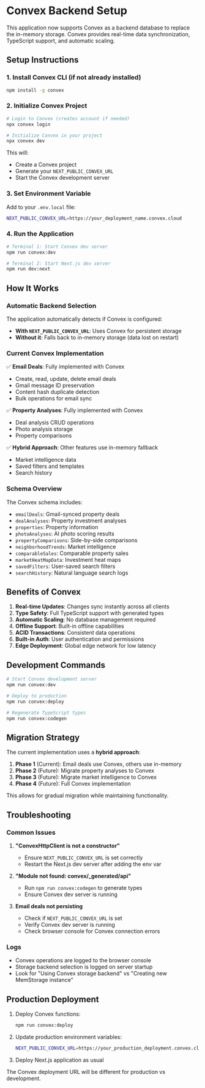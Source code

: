 # Convex Backend Setup

This application now supports Convex as a backend database to replace the in-memory storage. Convex provides real-time data synchronization, TypeScript support, and automatic scaling.

## Setup Instructions

### 1. Install Convex CLI (if not already installed)
```bash
npm install -g convex
```

### 2. Initialize Convex Project
```bash
# Login to Convex (creates account if needed)
npx convex login

# Initialize Convex in your project
npx convex dev
```

This will:
- Create a Convex project
- Generate your `NEXT_PUBLIC_CONVEX_URL` 
- Start the Convex development server

### 3. Set Environment Variable
Add to your `.env.local` file:
```bash
NEXT_PUBLIC_CONVEX_URL=https://your_deployment_name.convex.cloud
```

### 4. Run the Application
```bash
# Terminal 1: Start Convex dev server
npm run convex:dev

# Terminal 2: Start Next.js dev server  
npm run dev:next
```

## How It Works

### Automatic Backend Selection
The application automatically detects if Convex is configured:
- **With `NEXT_PUBLIC_CONVEX_URL`**: Uses Convex for persistent storage
- **Without it**: Falls back to in-memory storage (data lost on restart)

### Current Convex Implementation
✅ **Email Deals**: Fully implemented with Convex
- Create, read, update, delete email deals
- Gmail message ID preservation
- Content hash duplicate detection
- Bulk operations for email sync

✅ **Property Analyses**: Fully implemented with Convex
- Deal analysis CRUD operations
- Photo analysis storage
- Property comparisons

✅ **Hybrid Approach**: Other features use in-memory fallback
- Market intelligence data
- Saved filters and templates
- Search history

### Schema Overview
The Convex schema includes:
- `emailDeals`: Gmail-synced property deals
- `dealAnalyses`: Property investment analyses  
- `properties`: Property information
- `photoAnalyses`: AI photo scoring results
- `propertyComparisons`: Side-by-side comparisons
- `neighborhoodTrends`: Market intelligence
- `comparableSales`: Comparable property sales
- `marketHeatMapData`: Investment heat maps
- `savedFilters`: User-saved search filters
- `searchHistory`: Natural language search logs

## Benefits of Convex

1. **Real-time Updates**: Changes sync instantly across all clients
2. **Type Safety**: Full TypeScript support with generated types
3. **Automatic Scaling**: No database management required
4. **Offline Support**: Built-in offline capabilities
5. **ACID Transactions**: Consistent data operations
6. **Built-in Auth**: User authentication and permissions
7. **Edge Deployment**: Global edge network for low latency

## Development Commands

```bash
# Start Convex development server
npm run convex:dev

# Deploy to production
npm run convex:deploy

# Regenerate TypeScript types
npm run convex:codegen
```

## Migration Strategy

The current implementation uses a **hybrid approach**:

1. **Phase 1** (Current): Email deals use Convex, others use in-memory
2. **Phase 2** (Future): Migrate property analyses to Convex
3. **Phase 3** (Future): Migrate market intelligence to Convex
4. **Phase 4** (Future): Full Convex implementation

This allows for gradual migration while maintaining functionality.

## Troubleshooting

### Common Issues

1. **"ConvexHttpClient is not a constructor"**
   - Ensure `NEXT_PUBLIC_CONVEX_URL` is set correctly
   - Restart the Next.js dev server after adding the env var

2. **"Module not found: convex/_generated/api"**
   - Run `npm run convex:codegen` to generate types
   - Ensure Convex dev server is running

3. **Email deals not persisting**
   - Check if `NEXT_PUBLIC_CONVEX_URL` is set
   - Verify Convex dev server is running
   - Check browser console for Convex connection errors

### Logs
- Convex operations are logged to the browser console
- Storage backend selection is logged on server startup
- Look for "Using Convex storage backend" vs "Creating new MemStorage instance"

## Production Deployment

1. Deploy Convex functions:
   ```bash
   npm run convex:deploy
   ```

2. Update production environment variables:
   ```bash
   NEXT_PUBLIC_CONVEX_URL=https://your_production_deployment.convex.cloud
   ```

3. Deploy Next.js application as usual

The Convex deployment URL will be different for production vs development.
